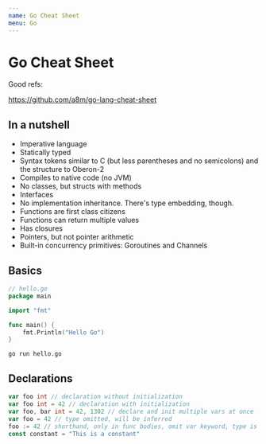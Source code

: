 ```yaml
---
name: Go Cheat Sheet
menu: Go
---
```


# Go Cheat Sheet

Good refs:

https://github.com/a8m/go-lang-cheat-sheet

## In a nutshell

- Imperative language
- Statically typed
- Syntax tokens similar to C (but less parentheses and no semicolons) and the structure to Oberon-2
- Compiles to native code (no JVM)
- No classes, but structs with methods
- Interfaces
- No implementation inheritance. There's type embedding, though.
- Functions are first class citizens
- Functions can return multiple values
- Has closures
- Pointers, but not pointer arithmetic
- Built-in concurrency primitives: Goroutines and Channels

## Basics

```go
// hello.go
package main

import "fmt"

func main() {
    fmt.Println("Hello Go")
}
```

```shell
go run hello.go
```

## Declarations

```go
var foo int // declaration without initialization
var foo int = 42 // declaration with initialization
var foo, bar int = 42, 1302 // declare and init multiple vars at once
var foo = 42 // type omitted, will be inferred
foo := 42 // shorthand, only in func bodies, omit var keyword, type is always implicit
const constant = "This is a constant"
```
